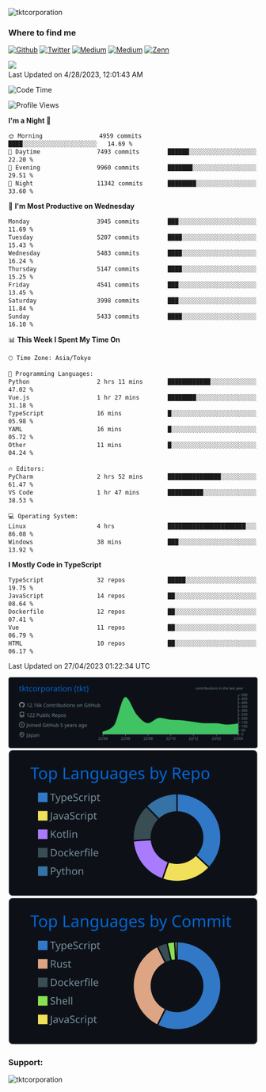 <p align="left"> <img src="https://komarev.com/ghpvc/?username=tktcorporation&label=Profile%20views&color=0e75b6&style=flat" alt="tktcorporation" /> </p>

<h3>Where to find me</h3>
<p>
<a href="https://github.com/tktcorporation" target="_blank"><img alt="Github" src="https://img.shields.io/badge/GitHub-%2312100E.svg?&style=for-the-badge&logo=Github&logoColor=white" /></a>
<a href="https://twitter.com/tktcorporation" target="_blank"><img alt="Twitter" src="https://img.shields.io/badge/twitter-%231DA1F2.svg?&style=for-the-badge&logo=twitter&logoColor=white" /></a>
<a href="https://www.linkedin.com/in/tktcorporation" target="_blank"><img alt="Medium" src="https://img.shields.io/badge/linkdin-0a66c2.svg?&style=for-the-badge&logo=linkedin&logoColor=white" /></a>
<a href="https://qiita.com/tktcorporation" target="_blank"><img alt="Medium" src="https://img.shields.io/badge/qiita-55C500.svg?&style=for-the-badge&logo=qiita&logoColor=white" /></a>
<a href="https://zenn.dev/tktcorporation" target="_blank"><img alt="Zenn" src="https://img.shields.io/badge/Zenn-3EA8FF.svg?&style=for-the-badge&logo=Zenn&logoColor=white" /></a>
</p>

<!--START_SECTION:lapras-card-->
<a href="https://lapras.com/public/tktcorporation" target="_blank" rel="noopener noreferrer"><img src="https://lapras-card-generator.vercel.app/api/svg?e=3.9&b=3.48&i=3.58&b1=%23232323&b2=%236d6d6d&i1=%23212121&i2=%23818181&l=en" width="300" ></a>  
Last Updated on 4/28/2023, 12:01:43 AM
<!--END_SECTION:lapras-card-->
  
<!--START_SECTION:waka-->
![Code Time](http://img.shields.io/badge/Code%20Time-936%20hrs%208%20mins-blue)

![Profile Views](http://img.shields.io/badge/Profile%20Views-13-blue)

**I'm a Night 🦉** 

```text
🌞 Morning                4959 commits        ████░░░░░░░░░░░░░░░░░░░░░   14.69 % 
🌆 Daytime                7493 commits        ██████░░░░░░░░░░░░░░░░░░░   22.20 % 
🌃 Evening                9960 commits        ███████░░░░░░░░░░░░░░░░░░   29.51 % 
🌙 Night                  11342 commits       ████████░░░░░░░░░░░░░░░░░   33.60 % 
```
📅 **I'm Most Productive on Wednesday** 

```text
Monday                   3945 commits        ███░░░░░░░░░░░░░░░░░░░░░░   11.69 % 
Tuesday                  5207 commits        ████░░░░░░░░░░░░░░░░░░░░░   15.43 % 
Wednesday                5483 commits        ████░░░░░░░░░░░░░░░░░░░░░   16.24 % 
Thursday                 5147 commits        ████░░░░░░░░░░░░░░░░░░░░░   15.25 % 
Friday                   4541 commits        ███░░░░░░░░░░░░░░░░░░░░░░   13.45 % 
Saturday                 3998 commits        ███░░░░░░░░░░░░░░░░░░░░░░   11.84 % 
Sunday                   5433 commits        ████░░░░░░░░░░░░░░░░░░░░░   16.10 % 
```


📊 **This Week I Spent My Time On** 

```text
🕑︎ Time Zone: Asia/Tokyo

💬 Programming Languages: 
Python                   2 hrs 11 mins       ████████████░░░░░░░░░░░░░   47.02 % 
Vue.js                   1 hr 27 mins        ████████░░░░░░░░░░░░░░░░░   31.18 % 
TypeScript               16 mins             █░░░░░░░░░░░░░░░░░░░░░░░░   05.98 % 
YAML                     16 mins             █░░░░░░░░░░░░░░░░░░░░░░░░   05.72 % 
Other                    11 mins             █░░░░░░░░░░░░░░░░░░░░░░░░   04.24 % 

🔥 Editors: 
PyCharm                  2 hrs 52 mins       ███████████████░░░░░░░░░░   61.47 % 
VS Code                  1 hr 47 mins        ██████████░░░░░░░░░░░░░░░   38.53 % 

💻 Operating System: 
Linux                    4 hrs               ██████████████████████░░░   86.08 % 
Windows                  38 mins             ███░░░░░░░░░░░░░░░░░░░░░░   13.92 % 
```

**I Mostly Code in TypeScript** 

```text
TypeScript               32 repos            █████░░░░░░░░░░░░░░░░░░░░   19.75 % 
JavaScript               14 repos            ██░░░░░░░░░░░░░░░░░░░░░░░   08.64 % 
Dockerfile               12 repos            ██░░░░░░░░░░░░░░░░░░░░░░░   07.41 % 
Vue                      11 repos            ██░░░░░░░░░░░░░░░░░░░░░░░   06.79 % 
HTML                     10 repos            ██░░░░░░░░░░░░░░░░░░░░░░░   06.17 % 
```




 Last Updated on 27/04/2023 01:22:34 UTC
<!--END_SECTION:waka-->

[![](https://raw.githubusercontent.com/tktcorporation/tktcorporation/master/profile-summary-card-output/github_dark/0-profile-details.svg)](https://github.com/vn7n24fzkq/github-profile-summary-cards)
[![](https://raw.githubusercontent.com/tktcorporation/tktcorporation/master/profile-summary-card-output/github_dark/1-repos-per-language.svg)](https://github.com/vn7n24fzkq/github-profile-summary-cards) [![](https://raw.githubusercontent.com/tktcorporation/tktcorporation/master/profile-summary-card-output/github_dark/2-most-commit-language.svg)](https://github.com/vn7n24fzkq/github-profile-summary-cards)

<h3 align="left">Support:</h3>
<p><a href="https://www.buymeacoffee.com/tktcorporation"> <img align="left" src="https://cdn.buymeacoffee.com/buttons/v2/default-yellow.png" height="50" width="210" alt="tktcorporation" /></a></p><br><br>

